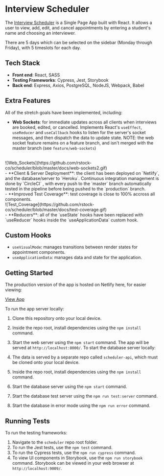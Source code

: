 # Interview Scheduler
 
The [Interview Scheduler](https://63473f8c34a34f0dbb4ccedb--keen-tanuki-b4e906.netlify.app/) is a Single Page App built with React.  It allows a user to view, add, edit, and cancel appointments by entering a student's name and choosing an interviewer.
 
There are 5 days which can be selected on the sidebar (Monday through Friday), with 5 timeslots for each day.
 
## Tech Stack
- **Front end**: React, SASS
- **Testing Frameworks**: Cypress, Jest, Storybook
- **Back end**: Express, Axios, PostgreSQL, NodeJS, Webpack, Babel
 
## Extra Features
All of the stretch goals have been implemented, including:
- **Web Sockets**:  for immediate updates across all clients when interviews are booked, edited, or cancelled.  Implements React's `useEffect`, `useReducer` and `useCallback` hooks to listen for the server's socket messages, and then dispatch the data to update state.
 NOTE: the web socket feature remains on a feature branch, and isn't merged with the master branch (see `feature/web-sockets`)
 <br/>
  ![Web_Sockets](https://github.com/rstock-co/scheduler/blob/master/docs/web-sockets2.gif)
  <br/>
- **Client & Server Deployment**: the client has been deployed on `Netlify`, and the database/server to `Heroku`.  Continuous integration management is done by `CircleCI` , with every push to the `master` branch automatically tested in the pipeline before being pushed to the `production` branch.
<br/>
- **Improved Test Coverage**: test coverage is close to 100% accross all components.
<br/>
![Test_Coverage](https://github.com/rstock-co/scheduler/blob/master/docs/test-coverage.gif)
<br/>
- **Reducers**: all of the `useState` hooks have been replaced with `useReducer` hooks inside the `useApplicationData` custom hook.
 
## Custom Hooks
- `useVisualMode`: manages transitions between render states for appointment components.
- `useApplicationData`: manages data and state for the application.
 
## Getting Started
 
The production version of the app is hosted on Netlify here, for easier viewing:
 
 [View App](https://63473f8c34a34f0dbb4ccedb--keen-tanuki-b4e906.netlify.app/)
 
To run the app server locally:
 
1. Clone this repository onto your local device.
2. Inside the repo root, install dependencies using the `npm install` command.
3. Start the web server using the `npm start` command. The app will be served at `http://localhost:8000/`.
 To start the database server locally:
 
1. The data is served by a separate repo called `scheduler-api`, which must be cloned onto your local device. 
2. Inside the repo root, install dependencies using the `npm install` command.
3. Start the database server using the `npm start` command.
4. Start the database test server using the `npm run test:server` command.
5. Start the database in error mode using the `npm run error` command.
 
## Running Tests
 
To run the testing frameworks:
1. Navigate to the `scheduler` repo root folder.
2. To run the Jest tests, use the `npm test` command.
3. To run the Cypress tests, use the `npm run cypress` command.
4. To view UI components in Storybook, use the `npm run storybook` command. Storybook can be viewed in your web browser at `http://localhost:9009/`.